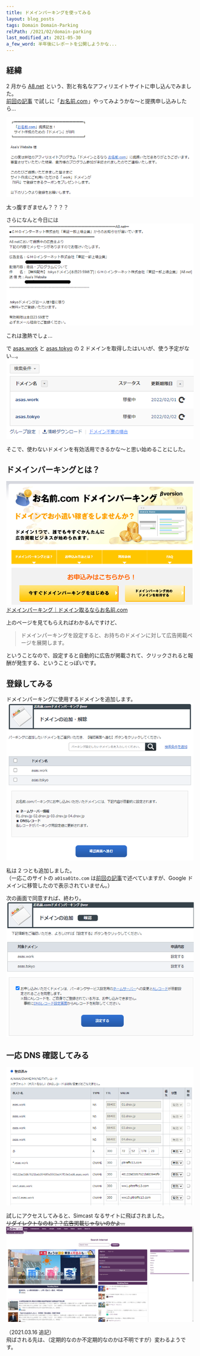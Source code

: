 ```yaml
---
title: ドメインパーキングを使ってみる
layout: blog_posts
tags: Domain Domain-Parking
relPath: /2021/02/domain-parking
last_modified_at: 2021-05-30
a_few_word: 半年後にレポートを公開しようかな...
---
```


## 経緯

2 月から <a href="https://px.a8.net/svt/ejp?a8mat=3H5C5X+FPLU8Q+0K+10FASI" rel="nofollow" target="_blank">A8.net</a><img border="0" width="1" height="1" src="https://www14.a8.net/0.gif?a8mat=3H5C5X+FPLU8Q+0K+10FASI" alt="" class="a8"> という、割と有名なアフィリエイトサイトに申し込んでみました。<br>
[前回の記事](./domain-transfer) で試しに「<a href="https://px.a8.net/svt/ejp?a8mat=3H5C5X+FQ79UI+50+2HHVNM" rel="nofollow" target="_blank">お名前.com</a><img border="0" width="1" height="1" src="https://www18.a8.net/0.gif?a8mat=3H5C5X+FQ79UI+50+2HHVNM" alt="" class="a8">」やってみようかな～と提携申し込みしたら...

![ドメイン無料プレゼント！？](/img/blog/2021/02/domain-parking/01.png)

太っ腹すぎません？？？？

さらになんと今日には
![.tokyoドメイン無料プレゼント！？](/img/blog/2021/02/domain-parking/02.png)

これは激熱でしょ...

で [asas.work](http://asas.work) と [asas.tokyo](http://asas.tokyo) の 2 ドメインを取得したはいいが、使う予定がない...。
![使う予定がない](/img/blog/2021/02/domain-parking/03.png)

そこで、使わないドメインを有効活用できるかな～と思い始めることにした。

## ドメインパーキングとは？

![](/img/blog/2021/02/domain-parking/04.png)
[ドメインパーキング｜ドメイン取るならお名前.com](https://www.onamae.com/service/parking/?btn_id=commonfooter_op_parking)

上のページを見てもらえればわかるんですけど、

> ドメインパーキングを設定すると、お持ちのドメインに対して広告掲載ページを展開します。

ということなので、設定すると自動的に広告が掲載されて、クリックされると報酬が発生する、ということっぽいです。

## 登録してみる

ドメインパーキングに使用するドメインを追加します。
![](/img/blog/2021/02/domain-parking/05.png)

私は 2 つとも追加しました。<br>
（一応このサイトの `a01sa01to.com` は[前回の記事](./domain-transfer)で述べていますが、Google ドメインに移管したので表示されていません。）

次の画面で同意すれば、終わり。
![ネームサーバーとAレコードが変わるらしい](/img/blog/2021/02/domain-parking/06.png)

## 一応 DNS 確認してみる

![よくわからんレコードが追加されてる](/img/blog/2021/02/domain-parking/07.png)

試しにアクセスしてみると、Simcast なるサイトに飛ばされました。<br>
~~リダイレクトなのね？？広告掲載じゃないのかよ...~~
![飛ばされた](/img/blog/2021/02/domain-parking/08.png)

（2021.03.16 追記）<br>
飛ばされる先は、（定期的なのか不定期的なのかは不明ですが）変わるようです。
